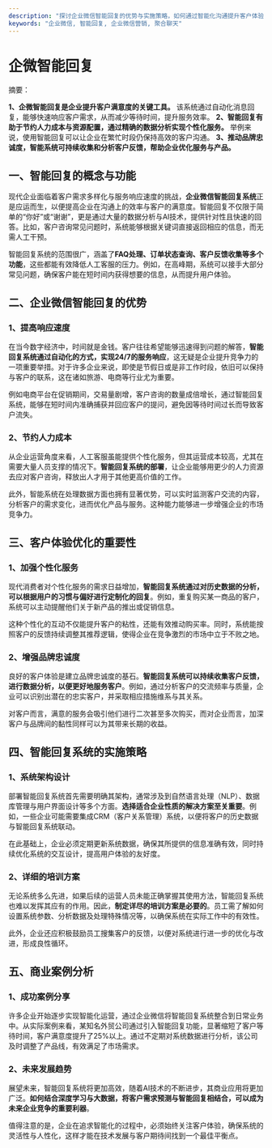 ```yaml
---
description: "探讨企业微信智能回复的优势与实施策略，如何通过智能化沟通提升客户体验与满意度。"
keywords: "企业微信, 智能回复, 企业微信营销, 聚合聊天"
---
```

# 企微智能回复

摘要：

**1、企微智能回复是企业提升客户满意度的关键工具。** 该系统通过自动化消息回复，能够快速响应客户需求，从而减少等待时间，提升服务效率。 **2、智能回复有助于节约人力成本与资源配置，通过精确的数据分析实现个性化服务。** 举例来说，使用智能回复可以让企业在繁忙时段仍保持高效的客户沟通。 **3、推动品牌忠诚度，智能系统可持续收集和分析客户反馈，帮助企业优化服务与产品。** 

## 一、智能回复的概念与功能

现代企业面临着客户需求多样化与服务响应速度的挑战，**企业微信智能回复系统**正是应运而生，以便提高企业在沟通上的效率与客户的满意度。智能回复不仅限于简单的“你好”或“谢谢”，更是通过大量的数据分析与AI技术，提供针对性且快速的回答。比如，客户咨询常见问题时，系统能够根据关键词直接返回相应的信息，而无需人工干预。

智能回复系统的范围很广，涵盖了**FAQ处理、订单状态查询、客户反馈收集等多个功能**，这些都能有效降低人工客服的压力。例如，在高峰期，系统可以接手大部分常见问题，确保客户能在短时间内获得想要的信息，从而提升用户体验。

## 二、企业微信智能回复的优势

### 1、提高响应速度

在当今数字经济中，时间就是金钱。客户往往希望能够迅速得到问题的解答，**智能回复系统通过自动化的方式，实现24/7的服务响应**，这无疑是企业提升竞争力的一项重要举措。对于许多企业来说，即使是节假日或是非工作时段，依旧可以保持与客户的联系，这在诸如旅游、电商等行业尤为重要。

例如电商平台在促销期间，交易量剧增，客户咨询的数量成倍增长，通过智能回复系统，能够在短时间内准确捕获并回应客户的提问，避免因等待时间过长而导致客户流失。

### 2、节约人力成本

从企业运营角度来看，人工客服虽能提供个性化服务，但其运营成本较高，尤其在需要大量人员支撑的情况下。**智能回复系统的部署**，让企业能够用更少的人力资源去应对客户咨询，释放出人才用于其他更高价值的工作。

此外，智能系统在处理数据方面也拥有显著优势，可以实时监测客户交流的内容，分析客户的需求变化，进而优化产品与服务。这种能力能够进一步增强企业的市场竞争力。

## 三、客户体验优化的重要性

### 1、加强个性化服务

现代消费者对个性化服务的需求日益增加，**智能回复系统通过对历史数据的分析，可以根据用户的习惯与偏好进行定制化的回复**。例如，重复购买某一商品的客户，系统可以主动提醒他们关于新产品的推出或促销信息。

这种个性化的互动不仅能提升客户的粘性，还能有效推动购买率。同时，系统能按照客户的反馈持续调整其推荐逻辑，使得企业在竞争激烈的市场中立于不败之地。

### 2、增强品牌忠诚度

良好的客户体验是建立品牌忠诚度的基石。**智能回复系统可以持续收集客户反馈，进行数据分析，以便更好地服务客户**。例如，通过分析客户的交流频率与质量，企业可以识别出潜在的忠实客户，并采取相应措施维系与其关系。

对客户而言，满意的服务会吸引他们进行二次甚至多次购买，而对企业而言，加深客户与品牌间的黏性同样可以为其带来长期的收益。

## 四、智能回复系统的实施策略

### 1、系统架构设计

部署智能回复系统首先需要明确其架构，通常涉及到自然语言处理（NLP）、数据库管理与用户界面设计等多个方面。**选择适合企业性质的解决方案至关重要**。例如，一些企业可能需要集成CRM（客户关系管理）系统，以便将客户的历史数据与智能回复系统联动。

在此基础上，企业必须定期更新系统数据，确保其所提供的信息准确有效，同时持续优化系统的交互设计，提高用户体验的友好度。

### 2、详细的培训方案

无论系统多么先进，如果后续的运营人员未能正确掌握其使用方法，智能回复系统也难以发挥其应有的作用。因此，**制定详尽的培训方案是必要的**。员工需了解如何设置系统参数、分析数据及处理特殊情况等，以确保系统在实际工作中的有效性。

此外，企业还应积极鼓励员工搜集客户的反馈，以便对系统进行进一步的优化与改进，形成良性循环。

## 五、商业案例分析

### 1、成功案例分享

许多企业开始逐步实现智能化运营，通过企业微信将智能回复系统整合到日常业务中。从实际案例来看，某知名外贸公司通过引入智能回复功能，显著缩短了客户等待时间，客户满意度提升了25%以上。通过不定期对系统数据进行分析，该公司及时调整了产品线，有效满足了市场需求。

### 2、未来发展趋势

展望未来，智能回复系统将更加高效，随着AI技术的不断进步，其商业应用将更加广泛。**如何结合深度学习与大数据，将客户需求预测与智能回复相结合，可以成为未来企业竞争的重要利器**。

值得注意的是，企业在追求智能化的过程中，必须始终关注客户体验，确保系统的灵活性与人性化，这样才能在技术发展与客户期待间找到一个最佳平衡点。

